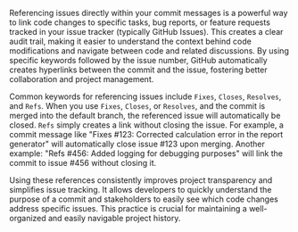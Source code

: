 Referencing issues directly within your commit messages is a powerful way to link code changes to specific tasks, bug reports, or feature requests tracked in your issue tracker (typically GitHub Issues). This creates a clear audit trail, making it easier to understand the context behind code modifications and navigate between code and related discussions. By using specific keywords followed by the issue number, GitHub automatically creates hyperlinks between the commit and the issue, fostering better collaboration and project management.

Common keywords for referencing issues include `Fixes`, `Closes`, `Resolves`, and `Refs`. When you use `Fixes`, `Closes`, or `Resolves`, and the commit is merged into the default branch, the referenced issue will automatically be closed. `Refs` simply creates a link without closing the issue. For example, a commit message like "Fixes #123: Corrected calculation error in the report generator" will automatically close issue #123 upon merging. Another example: "Refs #456: Added logging for debugging purposes" will link the commit to issue #456 without closing it.

Using these references consistently improves project transparency and simplifies issue tracking. It allows developers to quickly understand the purpose of a commit and stakeholders to easily see which code changes address specific issues. This practice is crucial for maintaining a well-organized and easily navigable project history.